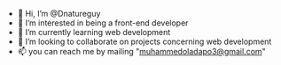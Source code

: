 - 👋 Hi, I’m @Dnatureguy
- 👀 I’m interested in being a front-end developer
- 🌱 I’m currently learning web development
- 💞️ I’m looking to collaborate on projects concerning web development
- 📫 you can reach me by mailing "muhammedoladapo3@gmail.com"

<!---
Dnatureguy/Dnatureguy is a ✨ special ✨ repository because its `README.md` (this file) appears on your GitHub profile.
You can click the Preview link to take a look at your changes.
--->
